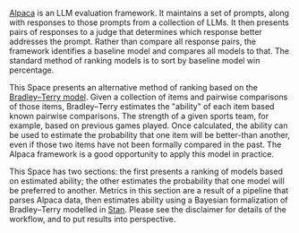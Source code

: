 [Alpaca](https://github.com/tatsu-lab/alpaca_eval) is an LLM
evaluation framework. It maintains a set of prompts, along with
responses to those prompts from a collection of LLMs. It then presents
pairs of responses to a judge that determines which response better
addresses the prompt. Rather than compare all response pairs, the
framework identifies a baseline model and compares all models to
that. The standard method of ranking models is to sort by baseline
model win percentage.

This Space presents an alternative method of ranking based on the
[Bradley–Terry
model](https://en.wikipedia.org/wiki/Bradley%E2%80%93Terry_model). Given
a collection of items and pairwise comparisons of those items,
Bradley–Terry estimates the "ability" of each item based known
pairwise comparisons. The strength of a given sports team, for
example, based on previous games played. Once calculated, the ability
can be used to estimate the probability that one item will be
better-than another, even if those two items have not been formally
compared in the past. The Alpaca framework is a good opportunity to
apply this model in practice.

This Space has two sections: the first presents a ranking of models
based on estimated ability; the other estimates the probability that
one model will be preferred to another. Metrics in this section are a
result of a pipeline that parses Alpaca data, then estimates ability
using a Bayesian formalization of Bradley–Terry modelled in
[Stan](https://mc-stan.org/). Please see the disclaimer for details of
the workflow, and to put results into perspective.

